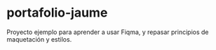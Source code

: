 # portafolio-jaume
Proyecto ejemplo para aprender a usar Fiqma, y repasar principios de maquetación y estilos.
